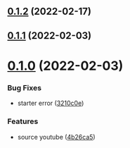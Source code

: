 ## [0.1.2](https://github.com/queen-raae/gatsby-source-youtube-oembed/compare/v0.1.1...v0.1.2) (2022-02-17)

## [0.1.1](https://github.com/queen-raae/gatsby-source-youtube-oembed/compare/v0.1.0...v0.1.1) (2022-02-03)

# [0.1.0](https://github.com/queen-raae/gatsby-source-youtube-oembed/compare/v0.0.0...v0.1.0) (2022-02-03)

### Bug Fixes

- starter error ([3210c0e](https://github.com/queen-raae/gatsby-source-youtube-oembed/commit/3210c0eb1de60c475ddeeed03f3613a37c83b6ee))

### Features

- source youtube ([4b26ca5](https://github.com/queen-raae/gatsby-source-youtube-oembed/commit/4b26ca5509531cb64d416755b3f5455445f69208))
